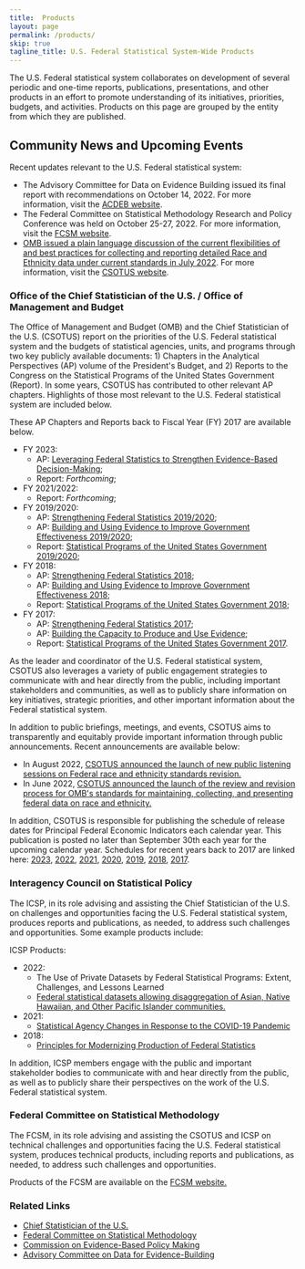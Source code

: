 ```yaml
---
title:  Products
layout: page
permalink: /products/
skip: true
tagline_title: U.S. Federal Statistical System-Wide Products
---
```


<p>The U.S. Federal statistical system collaborates on development of several periodic and one-time reports, 
publications, presentations, and other products in an effort to promote understanding of its 
initiatives, priorities, budgets, and activities. Products on this page are grouped by the entity from which they are published.</p>

<h2 class="font-serif-lg" id="community-news">Community News and Upcoming Events</h2>

<p>Recent updates relevant to the U.S. Federal statistical system:</p>
<ul class="usa-list">
  <li class="maxw-full">The Advisory Committee for Data on Evidence Building issued its final report with recommendations on October 14, 2022. For more information, visit the <a href="https://www.bea.gov/evidence" class="usa-link--external" target="_blank">ACDEB website</a>. </li>
  <li class="maxw-full">The Federal Committee on Statistical Methodology Research and Policy Conference was held on October 25-27, 2022. For more information, visit the <a href="https://www.fcsm.gov/" class="usa-link--external" target="_blank">FCSM website</a>. </li>
  <li class="maxw-full"><a href="https://www.whitehouse.gov/wp-content/uploads/2022/07/Flexibilities-and-Best-Practices-Under-SPD-15.pdf" class="usa-link--external" target="_blank">OMB issued a plain language discussion of the current flexibilities of and best practices for collecting and reporting detailed Race and Ethnicity data under current standards in July 2022</a>. For more information, visit the <a href="https://www.whitehouse.gov/omb/information-regulatory-affairs/statistical-programs-standards/" class="usa-link--external" target="_blank">CSOTUS website</a>. </li>
</ul>
<h3 class="font-serif-lg">Office of the Chief Statistician of the U.S. / Office of Management and Budget</h3>
<p>The Office of Management and Budget (OMB) and the Chief Statistician of the U.S. (CSOTUS) report on the priorities of the U.S.
Federal statistical system and the budgets of statistical agencies, units, and programs through two key publicly available
documents: 1) Chapters in the Analytical Perspectives (AP) volume of the President's Budget, and 2) Reports to the Congress
on the Statistical Programs of the United States Government (Report). In some years, CSOTUS has contributed to other
relevant AP chapters. Highlights of those most relevant to the U.S. Federal statistical system are included below. </p>
<p>These AP Chapters and Reports back to Fiscal Year (FY) 2017 are available below.</p>

<ul class="usa-list">
  <li>
    <span>FY 2023:</span>
    <ul>
      <li> AP: <a href="https://www.whitehouse.gov/wp-content/uploads/2022/03/ap_15_statistics_fy2023.pdf" class="usa-link--external" target="_blank">Leveraging Federal Statistics to Strengthen Evidence-Based Decision-Making</a>;</li>
      <li> Report: <i>Forthcoming</i>;</li>
    </ul>
  </li>
  <li>
    <span>FY 2021/2022:</span>
    <ul>
      <li> Report: <i>Forthcoming</i>;</li>
    </ul>
  </li>
  <li>
    <span>FY 2019/2020:</span>
    <ul>
      <li> AP: <a href="https://www.whitehouse.gov/wp-content/uploads/2018/02/ap_15_statistics-fy2019.pdf" class="usa-link--external" target="_blank">Strengthening Federal Statistics 2019/2020</a>;</li>
      <li> AP: <a href="https://www.whitehouse.gov/wp-content/uploads/2018/02/ap_6_evidence-fy2019.pdf" class="usa-link--external" target="_blank">Building and Using Evidence to Improve Government Effectiveness 2019/2020</a>;</li>
      <li> Report: <a href="https://www.whitehouse.gov/wp-content/uploads/2020/12/statistical-programs-20192020.pdf" class="usa-link--external" target="_blank">Statistical Programs of the United States Government 2019/2020</a>;</li>
    </ul>
  </li>
  <li>
    <span>FY 2018:</span>
    <ul>
      <li> AP: <a href="https://www.govinfo.gov/content/pkg/BUDGET-2018-PER/pdf/BUDGET-2018-PER-7-2.pdf" class="usa-link--external" target="_blank">Strengthening Federal Statistics 2018</a>;</li>
      <li> AP: <a href="https://www.govinfo.gov/content/pkg/BUDGET-2018-PER/pdf/BUDGET-2018-PER-4-2.pdf" class="usa-link--external" target="_blank">Building and Using Evidence to Improve Government Effectiveness 2018</a>;</li>
      <li> Report: <a href="https://www.whitehouse.gov/wp-content/uploads/2018/05/statistical-programs-2018.pdf" class="usa-link--external" target="_blank">Statistical Programs of the United States Government 2018</a>;</li>
    </ul>
  </li>
  <li>
    <span>FY 2017:</span>
    <ul>
      <li> AP: <a href="https://obamawhitehouse.archives.gov/sites/default/files/omb/budget/fy2017/assets/ap_16_statistics.pdf" class="usa-link--external" target="_blank">Strengthening Federal Statistics 2017</a>;</li>
      <li> AP: <a href="https://www.govinfo.gov/content/pkg/BUDGET-2017-PER/pdf/BUDGET-2017-PER-4-3.pdf" class="usa-link--external" target="_blank">Building the Capacity to Produce and Use Evidence</a>;</li>
      <li> Report: <a href="https://www.whitehouse.gov/wp-content/uploads/legacy_drupal_files/omb/assets/information_and_regulatory_affairs/statistical-programs-2017.pdf" class="usa-link--external" target="_blank">Statistical Programs of the United States Government 2017</a>.</li>
    </ul>
  </li>
</ul>

<p>As the leader and coordinator of the U.S. Federal statistical system, CSOTUS also leverages a variety of public engagement
strategies to communicate with and hear directly from the public, including important stakeholders and communities, as well
as to publicly share information on key initiatives, strategic priorities, and other important information about the Federal
statistical system.</p>

<p>In addition to public briefings, meetings, and events, CSOTUS aims to transparently and equitably provide important
information through public announcements. Recent announcements are available below:</p>

<ul class="usa-list">
  <li>In August 2022, <a href="https://www.whitehouse.gov/omb/briefing-room/2022/08/30/omb-launches-new-public-listening-sessions-on-federal-race-and-ethnicity-standards-revision/" class="usa-link--external" target="_blank">CSOTUS announced the launch of new public listening sessions on Federal race and ethnicity standards revision.</a></li>
  <li>In June 2022, <a href="https://www.whitehouse.gov/omb/briefing-room/2022/06/15/reviewing-and-revising-standards-for-maintaining-collecting-and-presenting-federal-data-on-race-and-ethnicity/" class="usa-link--external" target="_blank">CSOTUS announced the launch of the review and revision process for OMB's standards for maintaining, collecting, and presenting federal data on race and ethnicity.</a></li>
</ul>

<p>In addition, CSOTUS is responsible for publishing the schedule of release dates for Principal Federal Economic Indicators each
calendar year. This publication is posted no later than September 30th each year for the upcoming calendar year. Schedules
for recent years back to 2017 are linked here: 
<a href="https://www.whitehouse.gov/wp-content/uploads/2022/09/pfei_schedule_release_dates_2023.pdf" class="usa-link--external" target="_blank">2023</a>, 
<a href="https://www.whitehouse.gov/wp-content/uploads/2021/09/pfei_schedule_release_dates_2022.pdf" class="usa-link--external" target="_blank">2022</a>,
<a href="https://www.whitehouse.gov/wp-content/uploads/2020/09/pfei_schedule_release_dates_2021.pdf" class="usa-link--external" target="_blank">2021</a>,
<a href="https://www.whitehouse.gov/wp-content/uploads/2019/09/pfei_schedule_release_dates_2020.pdf" class="usa-link--external" target="_blank">2020</a>,
<a href="https://www.whitehouse.gov/wp-content/uploads/2018/09/pfei_schedule_releasedates_2019.pdf" class="usa-link--external" target="_blank">2019</a>,
<a href="https://www.whitehouse.gov/wp-content/uploads/legacy_drupal_files/omb/reports/pei_schedule_release_dates_2018_all_v2.pdf" class="usa-link--external" target="_blank">2018</a>,
<a href="https://www.whitehouse.gov/wp-content/uploads/legacy_drupal_files/omb/inforeg/inforeg/statpolicy/final_pei_schedule_of_release_dates_2017.a.pdf" class="usa-link--external" target="_blank">2017</a>.</p>

<h3 class="font-serif-lg">Interagency Council on Statistical Policy</h3>
<p>The ICSP, in its role advising and assisting the Chief Statistician of the U.S. on challenges and opportunities facing the U.S. Federal statistical system, produces reports and publications, as needed, to address such challenges and opportunities. Some example products include: </p>

ICSP Products:
<ul class="usa-list">
  <li>
    <span>2022:</span>
    <ul>
      <li>The Use of Private Datasets by Federal Statistical Programs: Extent, Challenges, and Lessons Learned</li>
      <li><a href="https://nces.ed.gov/FCSM/index.asp" class="usa-link--external" target="_blank">Federal statistical datasets allowing disaggregation of Asian, Native Hawaiian, and Other Pacific Islander communities.</a></li>
    </ul>
  </li>
  <li>
    <span>2021:</span>
    <ul>
      <li><a href="{{ site.baseurl }}/assets/docs/ICSP-COVID-19-Report_011521.pdf">Statistical Agency Changes in Response to the COVID-19 Pandemic</a></li>
    </ul>
  </li>
  <li>
    <span>2018:</span>
    <ul>
      <li><a href="{{ site.baseurl }}/assets/docs/ICSP Principles 2018.pdf">Principles for Modernizing Production of Federal Statistics</a></li>
    </ul>
  </li>
</ul>

<p>In addition, ICSP members engage with the public and important stakeholder bodies to communicate with and hear directly
from the public, as well as to publicly share their perspectives on the work of the U.S. Federal statistical system.</p>

<h3 class="font-serif-lg">Federal Committee on Statistical Methodology</h3>
<p>The FCSM, in its role advising and assisting the CSOTUS and ICSP on technical challenges and opportunities facing the U.S.
Federal statistical system, produces technical products, including reports and publications, as needed, to address such
challenges and opportunities.</p>

<p>Products of the FCSM are available on the <a href="https://www.fcsm.gov/" class="usa-link--external" target="_blank">FCSM website.</a></p>

<h3 class="font-serif-lg">Related Links</h3>
<ul class="usa-list" role="list">
  <li role="listitem"><a href="https://www.whitehouse.gov/omb/information-regulatory-affairs/statistical-programs-standards/" class="usa-link--external" target="_blank">Chief Statistician of the U.S.</a></li>
  <li role="listitem"><a href="https://www.fcsm.gov/" class="usa-link--external" target="_blank">Federal Committee on Statistical Methodology</a></li>
  <li role="listitem"><a href="https://cybercemetery.unt.edu/archive/cep/20171002195205/https:/www.cep.gov/en.html" class="usa-link--external" target="_blank">Commission on Evidence-Based Policy Making</a></li>
  <li role="listitem"><a href="https://www.bea.gov/evidence" class="usa-link--external" target="_blank">Advisory Committee on Data for Evidence-Building</a></li>
</ul>